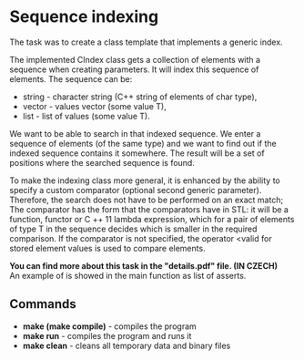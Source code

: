 # Sequence indexing
The task was to create a class template that implements a generic index.

The implemented CIndex class gets a collection of elements with a sequence when creating parameters. It will index this sequence of elements. The sequence can be:
- string - character string (C++ string of elements of char type),
- vector<T> - values vector (some value T),
- list<T> - list of values (some value T).

We want to be able to search in that indexed sequence. We enter a sequence of elements (of the same type) and we want to find out if the indexed sequence contains it somewhere. The result will be a set of positions where the searched sequence is found.

To make the indexing class more general, it is enhanced by the ability to specify a custom comparator (optional second generic parameter). Therefore, the search does not have to be performed on an exact match; The comparator has the form that the comparators have in STL: it will be a function, functor or C ++ 11 lambda expression, which for a pair of elements of type T in the sequence decides which is smaller in the required comparison. If the comparator is not specified, the operator <valid for stored element values is used to compare elements.

**You can find more about this task in the "details.pdf" file. (IN CZECH)**\
An example of is showed in the main function as list of asserts.

## Commands
- **make (make compile)** - compiles the program
- **make run** - compiles the program and runs it
- **make clean** - cleans all temporary data and binary files 
